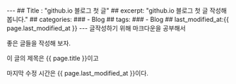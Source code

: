 <title>정적 웹사이트 만들기</title>
---
## Title : "github.io 블로그 첫 글"
## excerpt: "github.io 블로그 첫 글 작성해봅니다."
## categories:
### - Blog
## tags:
### - Blog
## last_modified_at:{{ page.last_modified_at }}
---
글작성하기 위해 마크다운을 공부해서 

좋은 글들을 작성해 보자.

이 글의 제목은 {{ page.title }}이고

마지막 수정 시간은 {{ page.last_modified_at }}이다.

